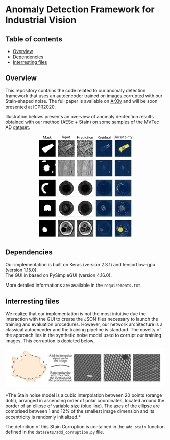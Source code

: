 # Anomaly Detection Framework for Industrial Vision

## Table of contents
* [Overview](#overview)
* [Dependencies](#dependencies)
* [Interresting files](#interresting-files)

## Overview 

This repository contains the code related to our anomaly detection framework that uses an autoencoder trained on images corrupted with our Stain-shaped noise. The full paper is available on [ArXiv](https://arxiv.org/abs/2008.12977) and will be soon presented at ICPR2020. 

Illustration belows presents an overview of anomaly dectection results obtained with our method (AESc + Stain) on some samples of the MVTec AD [dataset](https://www.mvtec.com/company/research/datasets/mvtec-ad/). 

<p align="center">
  <img width="300" src="https://github.com/anncollin/AnomalyDetection-Keras/blob/master/ReadmeImgs/resultOverview.png"> <br>
</p> 

## Dependencies

Our implementation is built on Keras (version 2.3.1) and tensorflow-gpu (version 1.15.0). <br>
The GUI in based on PySimpleGUI (version 4.16.0). 

More detailed informations are available in the `requirements.txt`.

## Interresting files

We realize that our implementation is not the most intuitive due the interaction with the GUI to create the JSON files necessary to launch the training and evaluation procedures. However, our network architecture is a classical autoencoder and the training pipeline is standard. The novelty of the approach lies in the synthetic noise model used to corrupt our training images. This corruption is depicted below. 

<p align="center">
  <img width="500" src="https://github.com/anncollin/AnomalyDetection-Keras/blob/master/ReadmeImgs/StainNoiseModel.png"> <br>
</p> 
*The Stain noise model is a cubic interpolation between 20 points (orange dots), arranged in ascending order of polar coordinates, located around the border of an ellipse of variable size (blue line). The axes of the ellipse are comprised between 1 and 12% of the smallest image dimension and its eccentricity is randomly initialized.*

The definition of this Stain Corruption is contained in the `add_stain` function defined in the `datasets/add_corruption.py` file.
